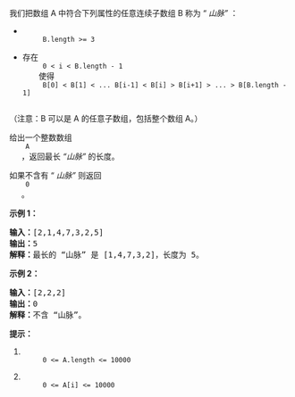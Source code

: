 <html>
 <body>
  <p>
   我们把数组 A 中符合下列属性的任意连续子数组 B 称为 “
   <em>
    山脉”
   </em>
   ：
  </p>
  <ul>
   <li>
    <code>
     B.length &gt;= 3
    </code>
   </li>
   <li>
    存在
    <code>
     0 &lt; i &lt; B.length - 1
    </code>
    使得
    <code>
     B[0] &lt; B[1] &lt; ... B[i-1] &lt; B[i] &gt; B[i+1] &gt; ... &gt; B[B.length - 1]
    </code>
   </li>
  </ul>
  <p>
   （注意：B 可以是 A 的任意子数组，包括整个数组 A。）
  </p>
  <p>
   给出一个整数数组
   <code>
    A
   </code>
   ，返回最长
   <em>
    “山脉”
   </em>
   的长度。
  </p>
  <p>
   如果不含有 “
   <em>
    山脉”
   </em>
   则返回
   <code>
    0
   </code>
   。
  </p>
  <p>
  </p>
  <p>
   <strong>
    示例 1：
   </strong>
  </p>
  <pre><strong>输入：</strong>[2,1,4,7,3,2,5]
<strong>输出：</strong>5
<strong>解释：</strong>最长的 “山脉” 是 [1,4,7,3,2]，长度为 5。
</pre>
  <p>
   <strong>
    示例 2：
   </strong>
  </p>
  <pre><strong>输入：</strong>[2,2,2]
<strong>输出：</strong>0
<strong>解释：</strong>不含 “山脉”。
</pre>
  <p>
  </p>
  <p>
   <strong>
    提示：
   </strong>
  </p>
  <ol>
   <li>
    <code>
     0 &lt;= A.length &lt;= 10000
    </code>
   </li>
   <li>
    <code>
     0 &lt;= A[i] &lt;= 10000
    </code>
   </li>
  </ol>
 </body>
</html>